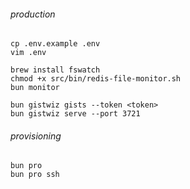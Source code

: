 ###### production
```
cp .env.example .env
vim .env

brew install fswatch
chmod +x src/bin/redis-file-monitor.sh
bun monitor

bun gistwiz gists --token <token>
bun gistwiz serve --port 3721
```

###### provisioning
```
bun pro
bun pro ssh
```
